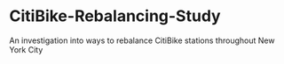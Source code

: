 # CitiBike-Rebalancing-Study
An investigation into ways to rebalance CitiBike stations throughout New York City
